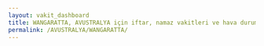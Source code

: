 ```yaml
---
layout: vakit_dashboard
title: WANGARATTA, AVUSTRALYA için iftar, namaz vakitleri ve hava durumu - ilçe/eyalet seç
permalink: /AVUSTRALYA/WANGARATTA/
---
```


<script type="text/javascript">
  var GLOBAL_COUNTRY = 'AVUSTRALYA';
  var GLOBAL_CITY = 'WANGARATTA';
  var GLOBAL_STATE = '';
  var lat = 72;
  var lon = 21;
</script>
